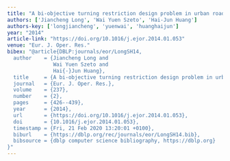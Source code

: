 ```yaml
---
title: "A bi-objective turning restriction design problem in urban road networks"
authors: ['Jiancheng Long', 'Wai Yuen Szeto', 'Hai-Jun Huang']
authors-key: ['longjiancheng', 'yuenwai', 'huanghaijun']
year: "2014"
article-link: "https://doi.org/10.1016/j.ejor.2014.01.053"
venue: "Eur. J. Oper. Res."
bibex: "@article{DBLP:journals/eor/LongSH14,
  author    = {Jiancheng Long and
               Wai Yuen Szeto and
               Hai{-}Jun Huang},
  title     = {A bi-objective turning restriction design problem in urban road networks},
  journal   = {Eur. J. Oper. Res.},
  volume    = {237},
  number    = {2},
  pages     = {426--439},
  year      = {2014},
  url       = {https://doi.org/10.1016/j.ejor.2014.01.053},
  doi       = {10.1016/j.ejor.2014.01.053},
  timestamp = {Fri, 21 Feb 2020 13:20:01 +0100},
  biburl    = {https://dblp.org/rec/journals/eor/LongSH14.bib},
  bibsource = {dblp computer science bibliography, https://dblp.org}
}"
---
```

